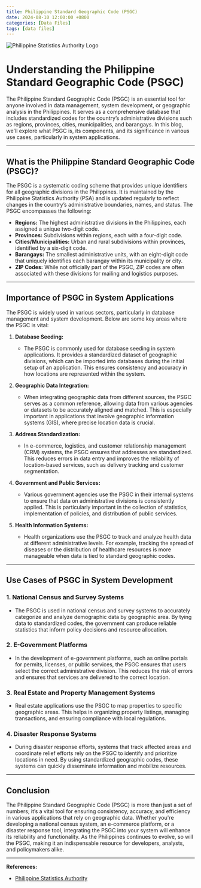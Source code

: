 ```yaml
---
title: Philippine Standard Geographic Code (PSGC)
date: 2024-08-10 12:00:00 +0800
categories: [Data Files]
tags: [data files]
---
```


![Philippine Statistics Authority Logo](https://is1-ssl.mzstatic.com/image/thumb/Purple122/v4/a1/42/e4/a142e40c-7ecc-4fd5-1efe-1792fc5a2e14/AppIcons-0-0-1x_U007emarketing-0-0-0-5-0-0-sRGB-0-0-0-GLES2_U002c0-512MB-85-220-0-0.png/1200x600wa.png)

# Understanding the Philippine Standard Geographic Code (PSGC)

The Philippine Standard Geographic Code (PSGC) is an essential tool for anyone involved in data management, system development, or geographic analysis in the Philippines. It serves as a comprehensive database that includes standardized codes for the country’s administrative divisions such as regions, provinces, cities, municipalities, and barangays. In this blog, we'll explore what PSGC is, its components, and its significance in various use cases, particularly in system applications.

---

## What is the Philippine Standard Geographic Code (PSGC)?

The PSGC is a systematic coding scheme that provides unique identifiers for all geographic divisions in the Philippines. It is maintained by the Philippine Statistics Authority (PSA) and is updated regularly to reflect changes in the country’s administrative boundaries, names, and status. The PSGC encompasses the following:

- **Regions:** The highest administrative divisions in the Philippines, each assigned a unique two-digit code.
- **Provinces:** Subdivisions within regions, each with a four-digit code.
- **Cities/Municipalities:** Urban and rural subdivisions within provinces, identified by a six-digit code.
- **Barangays:** The smallest administrative units, with an eight-digit code that uniquely identifies each barangay within its municipality or city.
- **ZIP Codes:** While not officially part of the PSGC, ZIP codes are often associated with these divisions for mailing and logistics purposes.

---

## Importance of PSGC in System Applications

The PSGC is widely used in various sectors, particularly in database management and system development. Below are some key areas where the PSGC is vital:

1. **Database Seeding:**
   - The PSGC is commonly used for database seeding in system applications. It provides a standardized dataset of geographic divisions, which can be imported into databases during the initial setup of an application. This ensures consistency and accuracy in how locations are represented within the system.

2. **Geographic Data Integration:**
   - When integrating geographic data from different sources, the PSGC serves as a common reference, allowing data from various agencies or datasets to be accurately aligned and matched. This is especially important in applications that involve geographic information systems (GIS), where precise location data is crucial.

3. **Address Standardization:**
   - In e-commerce, logistics, and customer relationship management (CRM) systems, the PSGC ensures that addresses are standardized. This reduces errors in data entry and improves the reliability of location-based services, such as delivery tracking and customer segmentation.

4. **Government and Public Services:**
   - Various government agencies use the PSGC in their internal systems to ensure that data on administrative divisions is consistently applied. This is particularly important in the collection of statistics, implementation of policies, and distribution of public services.

5. **Health Information Systems:**
   - Health organizations use the PSGC to track and analyze health data at different administrative levels. For example, tracking the spread of diseases or the distribution of healthcare resources is more manageable when data is tied to standard geographic codes.

---

## Use Cases of PSGC in System Development

### 1. National Census and Survey Systems
   - The PSGC is used in national census and survey systems to accurately categorize and analyze demographic data by geographic area. By tying data to standardized codes, the government can produce reliable statistics that inform policy decisions and resource allocation.

### 2. E-Government Platforms
   - In the development of e-government platforms, such as online portals for permits, licenses, or public services, the PSGC ensures that users select the correct administrative division. This reduces the risk of errors and ensures that services are delivered to the correct location.

### 3. Real Estate and Property Management Systems
   - Real estate applications use the PSGC to map properties to specific geographic areas. This helps in organizing property listings, managing transactions, and ensuring compliance with local regulations.

### 4. Disaster Response Systems
   - During disaster response efforts, systems that track affected areas and coordinate relief efforts rely on the PSGC to identify and prioritize locations in need. By using standardized geographic codes, these systems can quickly disseminate information and mobilize resources.

---

## Conclusion

The Philippine Standard Geographic Code (PSGC) is more than just a set of numbers; it’s a vital tool for ensuring consistency, accuracy, and efficiency in various applications that rely on geographic data. Whether you're developing a national census system, an e-commerce platform, or a disaster response tool, integrating the PSGC into your system will enhance its reliability and functionality. As the Philippines continues to evolve, so will the PSGC, making it an indispensable resource for developers, analysts, and policymakers alike.

---

**References:**
- <a href="https://psa.gov.ph/classification/psgc" target="_blank" rel="noopener noreferrer">Philippine Statistics Authority</a>


